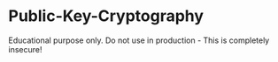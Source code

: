 # Public-Key-Cryptography
Educational purpose only. Do not use in production - This is completely insecure!
